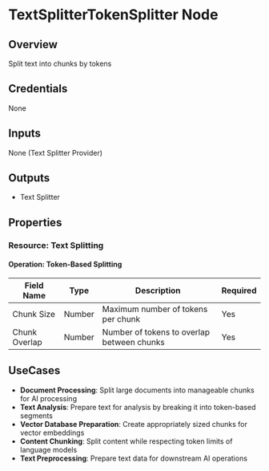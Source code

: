 # TextSplitterTokenSplitter Node

## Overview

Split text into chunks by tokens

## Credentials

None

## Inputs

None (Text Splitter Provider)

## Outputs

- Text Splitter

## Properties

### Resource: Text Splitting

#### Operation: Token-Based Splitting

| Field Name | Type | Description | Required |
|---|---|---|---|
| Chunk Size | Number | Maximum number of tokens per chunk | Yes |
| Chunk Overlap | Number | Number of tokens to overlap between chunks | Yes |

## UseCases

- **Document Processing**: Split large documents into manageable chunks for AI processing
- **Text Analysis**: Prepare text for analysis by breaking it into token-based segments
- **Vector Database Preparation**: Create appropriately sized chunks for vector embeddings
- **Content Chunking**: Split content while respecting token limits of language models
- **Text Preprocessing**: Prepare text data for downstream AI operations